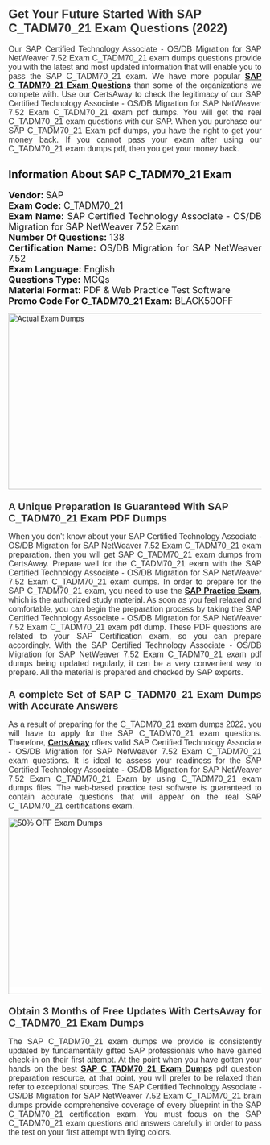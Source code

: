 <h1><span style="font-size:24px"><span style="font-family:Calibri,sans-serif"><strong><span style="background-color:white"><span style="font-family:"Verdana",sans-serif"><span style="color:#333333">Get Your Future Started With SAP C_TADM70_21 Exam Questions (2022)</span></span></span></strong></span></span></h1> <p style="text-align:justify"><span style="font-size:11pt"><span style="font-family:Calibri,sans-serif"><span style="font-size:12.0pt"><span style="background-color:white"><span style="font-family:"Verdana",sans-serif"><span style="color:#333333">Our SAP Certified Technology Associate - OS/DB Migration for SAP NetWeaver 7.52 Exam C_TADM70_21 exam dumps questions provide you with the latest and most updated information that will enable you to pass the SAP C_TADM70_21 exam. We have more popular <a href="https://www.certsaway.com/sap/c_tadm70_21-exam-dumps"><strong>SAP C_TADM70_21 Exam Questions</strong></a> than some of the organizations we compete with. Use our CertsAway to check the legitimacy of our SAP Certified Technology Associate - OS/DB Migration for SAP NetWeaver 7.52 Exam C_TADM70_21 exam pdf dumps. You will get the real C_TADM70_21 exam questions with our SAP. When you purchase our SAP C_TADM70_21 Exam pdf dumps, you have the right to get your money back. If you cannot pass your exam after using our C_TADM70_21 exam dumps pdf, then you get your money back.</span></span></span></span></span></span></p> <h2 style="text-align:justify"><strong>Information About SAP C_TADM70_21 Exam</strong></h2> <p style="text-align:justify"><span style="font-size:18px"><strong>Vendor: </strong>SAP<br /> <strong>Exam Code:</strong> C_TADM70_21<br /> <strong>Exam Name:</strong> SAP Certified Technology Associate - OS/DB Migration for SAP NetWeaver 7.52 Exam<br /> <strong>Number Of Questions:</strong> 138<br /> <strong>Certification Name:</strong> OS/DB Migration for SAP NetWeaver 7.52<br /> <strong>Exam Language:</strong> English<br /> <strong>Questions Type:</strong> MCQs<br /> <strong>Material Format:</strong> PDF & Web Practice Test Software<br /> <strong>Promo Code For C_TADM70_21 Exam:</strong> BLACK50OFF</span></p> <p style="text-align:justify"><a href="https://www.certsaway.com/sap/c_tadm70_21-exam-dumps" rel="no-follow"><img alt="Actual Exam Dumps" src="https://blogger.googleusercontent.com/img/b/R29vZ2xl/AVvXsEhM7PDiBcnX1lSN-cQmq5aA7zhxn_sWcl74tkXOSfPCo3QtIY975M9XJLCwEgJ4RXKA47zmJGF6HERJJhyy2xAB8wXG6sgIARPXgzYSBnCmQcQUSzkzAw-rnNk2tBWror0N27JemDbU_7iS0jGjJohQplsk8CyGpJdZ9YktQ0Yz6f7IdzI5OZob-D4eGg/s1382/ca1.png" style="height:350px; width:750px" /></a></p> <h3><span style="font-size:20px"><strong><span style="font-family:Calibri,sans-serif"><span style="background-color:white"><span style="font-family:"Verdana",sans-serif"><span style="color:#333333">A Unique Preparation Is Guaranteed With SAP C_TADM70_21 Exam PDF Dumps</span></span></span></span></strong></span></h3> <p style="text-align:justify"><span style="font-size:11pt"><span style="font-family:Calibri,sans-serif"><span style="font-size:12.0pt"><span style="background-color:white"><span style="font-family:"Verdana",sans-serif"><span style="color:#333333">When you don't know about your SAP Certified Technology Associate - OS/DB Migration for SAP NetWeaver 7.52 Exam C_TADM70_21 exam preparation, then you will get SAP C_TADM70_21 exam dumps from CertsAway. Prepare well for the C_TADM70_21 exam with the SAP Certified Technology Associate - OS/DB Migration for SAP NetWeaver 7.52 Exam C_TADM70_21 exam dumps. In order to prepare for the SAP C_TADM70_21 exam, you need to use the <a href="https://www.certsaway.com/sap-questions"><strong>SAP Practice Exam</strong></a>, which is the authorized study material. As soon as you feel relaxed and comfortable, you can begin the preparation process by taking the SAP Certified Technology Associate - OS/DB Migration for SAP NetWeaver 7.52 Exam C_TADM70_21 exam pdf dump. These PDF questions are related to your SAP Certification exam, so you can prepare accordingly. With the SAP Certified Technology Associate - OS/DB Migration for SAP NetWeaver 7.52 Exam C_TADM70_21 exam pdf dumps being updated regularly, it can be a very convenient way to prepare. All the material is prepared and checked by SAP experts.</span></span></span></span></span></span></p> <h3 style="text-align:justify"><span style="font-size:20px"><span style="font-family:Calibri,sans-serif"><strong><span style="background-color:white"><span style="font-family:"Verdana",sans-serif"><span style="color:#333333">A complete Set of SAP C_TADM70_21 Exam Dumps with Accurate Answers</span></span></span></strong></span></span></h3> <p style="text-align:justify"><span style="font-size:11pt"><span style="font-family:Calibri,sans-serif"><span style="font-size:12.0pt"><span style="background-color:white"><span style="font-family:"Verdana",sans-serif"><span style="color:#333333">As a result of preparing for the C_TADM70_21 exam dumps 2022, you will have to apply for the SAP C_TADM70_21 exam questions. Therefore, <a href=" https://www.certsaway.com/"><strong>CertsAway</strong></a> offers valid SAP Certified Technology Associate - OS/DB Migration for SAP NetWeaver 7.52 Exam C_TADM70_21 exam questions. It is ideal to assess your readiness for the SAP Certified Technology Associate - OS/DB Migration for SAP NetWeaver 7.52 Exam C_TADM70_21 Exam by using C_TADM70_21 exam dumps files. The web-based practice test software is guaranteed to contain accurate questions that will appear on the real SAP C_TADM70_21 certifications exam.</span></span></span></span></span></span></p> <p style="text-align:justify"><span style="font-size:11pt"><span style="font-family:Calibri,sans-serif"><span style="font-size:12.0pt"><span style="background-color:white"><span style="font-family:"Verdana",sans-serif"><span style="color:#333333"><a href="https://www.certsaway.com/sap/c_tadm70_21-exam-dumps" rel="no-follow"><img alt="50% OFF Exam Dumps" src="https://www.certcollections.com/uploads/content/c2.png" style="height:350px; width:750px" /></a></span></span></span></span></span></span></p> <h3 style="text-align:justify"><span style="font-size:20px"><strong><span style="font-family:Calibri,sans-serif"><span style="background-color:white"><span style="font-family:"Verdana",sans-serif"><span style="color:#333333">Obtain 3 Months of Free Updates With CertsAway for C_TADM70_21 Exam Dumps</span></span></span></span></strong></span></h3> <p style="text-align:justify"><span style="font-size:11pt"><span style="font-family:Calibri,sans-serif"><span style="font-size:12.0pt"><span style="background-color:white"><span style="font-family:"Verdana",sans-serif"><span style="color:#333333">The SAP C_TADM70_21 exam dumps we provide is consistently updated by fundamentally gifted SAP professionals who have gained check-in on their first attempt. At the point when you have gotten your hands on the best <a href="https://www.certsaway.com/sap/c_tadm70_21-exam-dumps"><strong>SAP C_TADM70_21 Exam Dumps</strong></a> pdf question preparation resource, at that point, you will prefer to be relaxed than refer to exceptional sources. The SAP Certified Technology Associate - OS/DB Migration for SAP NetWeaver 7.52 Exam C_TADM70_21 brain dumps provide comprehensive coverage of every blueprint in the SAP C_TADM70_21 certification exam. You must focus on the SAP C_TADM70_21 exam questions and answers carefully in order to pass the test on your first attempt with flying colors.</span></span></span></span></span></span></p>
